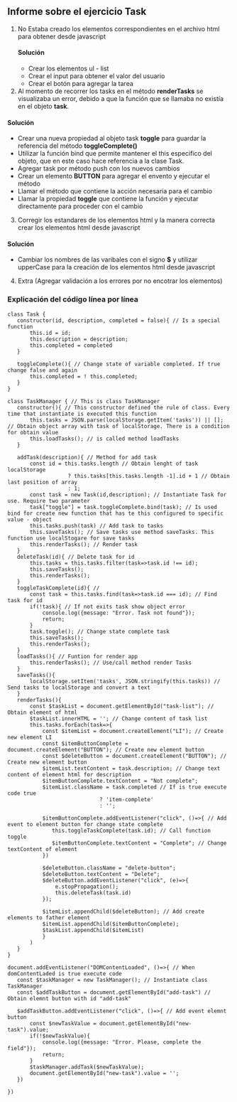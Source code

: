 ## Informe sobre el ejercicio Task
1. No Estaba creado los elementos correspondientes en el archivo html para obtener desde javascript
    #### Solución
    - Crear los elementos ul - list 
    - Crear el input para obtener el valor del usuario 
    - Crear el botón para agregar la tarea
2. Al momento de recorrer los tasks en el método __renderTasks__ se visualizaba un error, debido a que la función que se llamaba no existía en el objeto __task__.
 #### Solución 
 - Crear una nueva propiedad al objeto task __toggle__ para guardar la referencia del método __toggleComplete()__
 - Utilizar la función bind que permite mantener el this especifico del objeto, que en este caso hace referencia a la clase Task.
 - Agregar task por método push con los nuevos cambios
 - Crear un elemento __BUTTON__ para agregar el envento y ejecutar el método
 - Llamar el método que contiene la acción necesaria para el cambio
 - Llamar la propiedad __toggle__ que contiene la función y ejecutar directamente para proceder con el cambio 

3. Corregir los estandares de los elementos html y la manera correcta crear los elementos html desde javascript
 #### Solución 
 - Cambiar los nombres de las varibales con el signo __$__ y utilizar upperCase para la creación de los elementos html desde javascript

4. Extra (Agregar validación a los errores por no encotrar los elementos)

### Explicación del código línea por línea
 ```
 class Task {
    constructor(id, description, completed = false){ // Is a special function
        this.id = id;
        this.description = description;
        this.completed = completed
    }

    toggleComplete(){ // Change state of variable completed. If true change false and again 
        this.completed = ! this.completed;
    }
}

class TaskManager { // This is class TaskManager
    constructor(){ // This constructor defined the rule of class. Every time that instantiate is executed this function
        this.tasks = JSON.parse(localStorage.getItem('tasks')) || []; // Obtain object array with task of localStorage. There is a condition for obtain value
        this.loadTasks(); // is called method loadTasks
    }

    addTask(description){ // Method for add task 
        const id = this.tasks.length // Obtain lenght of task localStorage
                    ? this.tasks[this.tasks.length -1].id + 1 // Obtain last position of array 
                    : 1;
        const task = new Task(id,description); // Instantiate Task for use. Require two parameter
        task["toggle"] = task.toggleComplete.bind(task); // Is used bind for create new function that has te this configured to specific value - object
        this.tasks.push(task) // Add task to tasks 
        this.saveTasks(); // Save tasks use method saveTasks. This function use localStogare for save tasks
        this.renderTasks(); // Render task
    }
    deleteTask(id){ // Delete task for id
        this.tasks = this.tasks.filter(task=>task.id !== id);
        this.saveTasks();
        this.renderTasks();
    }
    toggleTaskComplete(id){ // 
        const task = this.tasks.find(task=>task.id === id); // Find task for id 
        if(!task){ // If not exits task show object error
            console.log({message: "Error. Task not found"});
            return;
        }
        task.toggle(); // Change state complete task 
        this.saveTasks();
        this.renderTasks();
    }
    loadTasks(){ // Funtion for render app 
        this.renderTasks(); // Use/call method render Tasks
    }
    saveTasks(){
        localStorage.setItem('tasks', JSON.stringify(this.tasks)) // Send tasks to localStorage and convert a text 
    }
    renderTasks(){
        const $taskList = document.getElementById("task-list"); // Obtain element of html
        $taskList.innerHTML = ''; // Change content of task list
        this.tasks.forEach(task=>{
            const $itemList = document.createElement("LI"); // Create new element LI
            const $itemButtonComplete = document.createElement("BUTTON"); // Create new element button
            const $deleteButton = document.createElement("BUTTON"); // Create new element button
            $itemList.textContent = task.description; // Change text content of element html for description
            $itemButtonComplete.textContent = "Not complete";
            $itemList.className = task.completed // If is true execute code true
                              ? 'item-complete'
                              : '';

            $itemButtonComplete.addEventListener("click", ()=>{ // Add event to element button for change state complete
               this.toggleTaskComplete(task.id); // Call function toggle
               $itemButtonComplete.textContent = "Complete"; // Change textContent of element
            })

            $deleteButton.className = "delete-button";
            $deleteButton.textContent = "Delete";
            $deleteButton.addEventListener("click", (e)=>{
                e.stopPropagation();
                this.deleteTask(task.id)
            });
            
            $itemList.appendChild($deleteButton); // Add create elements to father element
            $itemList.appendChild($itemButtonComplete);
            $taskList.appendChild($itemList)
            }
        )
    }
}

document.addEventListener("DOMContentLoaded", ()=>{ // When domContentLaded is true execute code
    const $taskManager = new TaskManager(); // Instantiate class TaskManager 
    const $addTaskButton = document.getElementById("add-task") // Obtain elemnt button with id "add-task"

    $addTaskButton.addEventListener("click", ()=>{ // Add event elemnt button 
        const $newTaskValue = document.getElementById("new-task").value;
        if(!$newTaskValue){
            console.log({message: "Error. Please, complete the field"});
            return;
        }
        $taskManager.addTask($newTaskValue);
        document.getElementById("new-task").value = '';
    })
    
})
